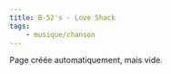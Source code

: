 ```yaml
---
title: B-52's - Love Shack
tags:
    - musique/chanson
---
```


Page créée automatiquement, mais vide.
